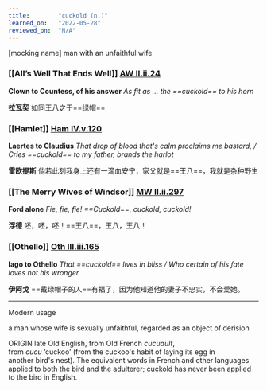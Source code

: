 ```yaml
---
title:        "cuckold (n.)"
learned_on:   "2022-05-28"
reviewed_on:  "N/A"
---
```


\[mocking name\] man with an unfaithful wife

### [[All’s Well That Ends Well]] [AW II.ii.24](https://www.shakespeareswords.com/Public/Play.aspx?Act=2&Scene=2&WorkId=30#221205) 

**Clown to Countess, of his answer** *As fit as ... the ==cuckold== to his horn*

**拉瓦契** 如同王八之于==绿帽==

### [[Hamlet]] [Ham IV.v.120](https://www.shakespeareswords.com/Public/Play.aspx?Act=4&Scene=5&WorkId=2#118799) 

**Laertes to Claudius** *That drop of blood that's calm proclaims me bastard, / Cries ==cuckold== to my father, brands the harlot*

**雷欧提斯** 倘若此刻我身上还有一滴血安宁，家父就是==王八==，我就是杂种野生

### [[The Merry Wives of Windsor]] [MW II.ii.297](https://www.shakespeareswords.com/Public/Play.aspx?Act=2&Scene=2&WorkId=29#217695) 

**Ford alone** *Fie, fie, fie! ==Cuckold==, cuckold, cuckold!*

**浮德** 呸，呸，呸！==王八==，王八，王八！

### [[Othello]] [Oth III.iii.165](https://www.shakespeareswords.com/Public/Play.aspx?Act=3&Scene=3&WorkId=9#143668) 

**Iago to Othello** *That ==cuckold== lives in bliss / Who certain of his fate loves not his wronger*

**伊阿戈** ==戴绿帽子的人==有福了，因为他知道他的妻子不忠实，不会爱她。


-----

Modern usage 

a man whose wife is sexually unfaithful, regarded as an object of derision

ORIGIN late Old English, from Old French *cucuault*, from *cucu* ‘cuckoo’ (from the cuckoo's habit of laying its egg in another bird's nest). The equivalent words in French and other languages applied to both the bird and the adulterer; cuckold has never been applied to the bird in English.
